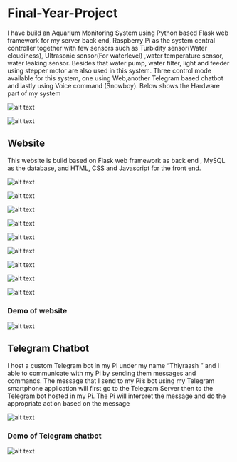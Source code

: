 # Final-Year-Project

I have build an Aquarium Monitoring System using Python based Flask web framework for my server back end, Raspberry Pi as the system central controller together with few sensors such as Turbidity sensor(Water cloudiness), Ultrasonic sensor(For waterlevel)
,water temperature sensor, water leaking sensor. Besides that water pump, water filter, light and feeder using stepper motor are also used in this system.
Three control mode available for this system, one using Web,another Telegram based chatbot and lastly using Voice command (Snowboy).
Below shows the Hardware part of my system

![alt text](resource/FrontAquarium.JPG "Front view of my Aquarium Monitoring System")


![alt text](resource/BackAquarium.JPG "Back view of my Aquarium Monitoring System")



## Website

This website is build based on Flask web framework as back end , MySQL as the database, and HTML, CSS and Javascript for the front end.

![alt text](resource/HomePageWeb.JPG "First page of my website")


![alt text](resource/LoginPageWeb.JPG "Login page of my website")


![alt text](resource/MyWebsite.JPG "Dashboard page of my website")

![alt text](resource/LiveDataPageWeb.JPG "LiveData page of my website")


![alt text](resource/DataQueryPageWeb.JPG "Database Query page of my website")

![alt text](resource/AutoModeSettingPageWeb.JPG "AutomodeSetthing page of my website")

![alt text](resource/LiveStreamVideoPageWeb.JPG "Video Streaming page of my website")

![alt text](resource/AquriumInfo.JPG "Telegram chat info page of my website")

![alt text](resource/AquriumVoiceCommandInfo.JPG "Telegram chat info page of my website")

### Demo of website

![alt text](resource/WebsiteDemo.gif "Demo of my website")

## Telegram Chatbot

I host a custom Telegram bot in my Pi under my name “Thiyraash ” and I able to
communicate with my Pi by sending them messages and commands. The message that I send to
my Pi’s bot using my Telegram smartphone application will first go to the Telegram Server then
to the Telegram bot hosted in my Pi. The Pi will interpret the message and do the appropriate
action based on the message

![alt text](resource/TelegramChat "Telegram chatbot")

### Demo of Telegram chatbot
![alt text](resource/TelegramChatBot.gif "Demo of my Telegram chatbot")








